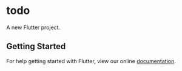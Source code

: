 # todo

A new Flutter project.

## Getting Started

For help getting started with Flutter, view our online
[documentation](https://flutter.io/).
